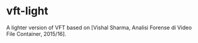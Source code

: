 # vft-light
A lighter version of VFT based on [Vishal Sharma, Analisi Forense di Video File Container, 2015/16].
